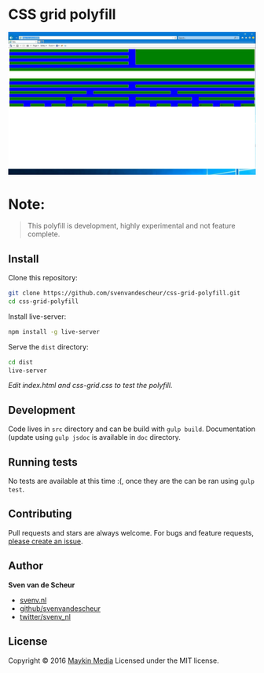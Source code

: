 # CSS grid polyfill

![screenshot](https://github.com/svenvandescheur/css-grid-polyfill/raw/master/screenshot.jpg "screenshot")

# Note:

> This polyfill is development, highly experimental and not feature complete.

## Install

Clone this repository:
```sh
git clone https://github.com/svenvandescheur/css-grid-polyfill.git
cd css-grid-polyfill
```

Install live-server:
```sh
npm install -g live-server
```

Serve the `dist` directory:
```sh
cd dist
live-server
```

*Edit index.html and css-grid.css to test the polyfill.*


## Development

Code lives in `src` directory and can be build with `gulp build`. Documentation (update using `gulp jsdoc` is available in `doc` directory.


## Running tests

No tests are available at this time :(, once they are the can be ran using `gulp test`.

## Contributing

Pull requests and stars are always welcome. For bugs and feature requests, [please create an issue](https://github.com/svenvandescheur/css-grid-polyfill/issues).

## Author

**Sven van de Scheur**

* [svenv.nl](https://www.svenv.nl/)
* [github/svenvandescheur](https://github.com/svenvandescheur)
* [twitter/svenv_nl](https://twitter.com/svenv_nl)

## License

Copyright © 2016 [Maykin Media](https://www.svenv.nl/)
Licensed under the MIT license.
